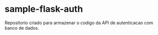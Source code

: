 # sample-flask-auth

Repositorio criado para armazenar o codigo da API de autenticacao com banco de dados.